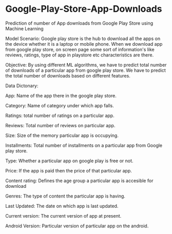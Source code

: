 # Google-Play-Store-App-Downloads
Prediction of number of App downloads from Google Play Store using Machine Learning 

Model Scenario: Google play store is the hub to download all the apps on the device whether it is a laptop or mobile phone. When we download app from google play store, on screen page some sort of information's like reviews, ratings, type of app in playstore etc characteristics are there.

Objective: By using different ML algorithms, we have to predict total number of downloads of a particular app from google play store. We have to predict the total number of downloads based on different features.

Data Dictonary:

App: Name of the app there in the google play store.

Category: Name of category under which app falls.

Ratings: total number of ratings on a particular app.

Reviews: Total number of reviews on particular app.

Size: Size of the memory particular app is occupying.

Installments: Total number of installments on a particular app from Google play store.

Type: Whether a particular app on google play is free or not.

Price: If the app is paid then the price of that particular app.

Content rating: Defines the age group a particular app is accesible for download 

Genres: The type of content the particular app is having.

Last Updated: The date on which app is last updated.

Current version: The current version of app at present.

Android Version: Particular version of particular app on the android.
